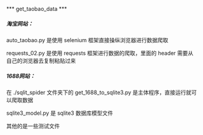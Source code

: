 ﻿*** get_taobao_data ***

##### 淘宝网站：

auto_taobao.py 是使用 selenium 框架直接操纵浏览器进行数据爬取

requests_02.py 是使用 requests 框架进行数据的爬取，里面的 header 需要从自己的浏览器去复制粘贴过来

##### 1688网站：

在 ./sqlit_spider 文件夹下的 get_1688_to_sqlite3.py 是主体程序，直接运行就可以爬取数据

sqlite3_model.py 是 sqlite3 数据库模型文件

其他的是一些测试文件
